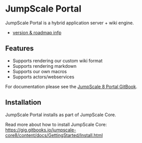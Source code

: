 # JumpScale Portal

JumpScale Portal is a hybrid application server + wiki engine.

- [version & roadmap infp](../blob/master/releases.md)

## Features

* Supports rendering our custom wiki format
* Supports rendering markdown
* Supports our own macros
* Supports actors/webservices

For documentation please see the [JumpScale 8 Portal GitBook](https://www.gitbook.com/book/gig/jumpscale-portal8/details).


## Installation

JumpScale Portal installs as part of JumpScale Core.

Read more about how to install JumpScale Core: https://gig.gitbooks.io/jumpscale-core8/content/docs/GettingStarted/Install.html
